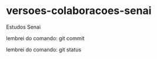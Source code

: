 # versoes-colaboracoes-senai
Estudos Senai


lembrei do comando: git commit

lembrei do comando: git status
